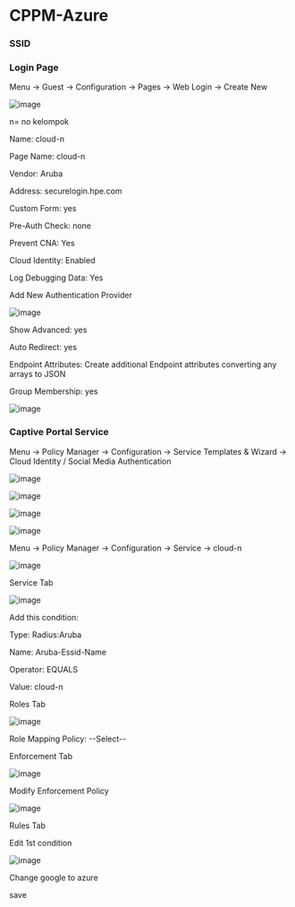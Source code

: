 # CPPM-Azure

### SSID



### Login Page

Menu -> Guest -> Configuration -> Pages -> Web Login -> Create New

![image](https://github.com/aruba-id-edu/guide/assets/137608707/c12dcadc-f713-4629-936c-b65367ad9a2b)

n= no kelompok

Name: cloud-n

Page Name: cloud-n

Vendor: Aruba

Address: securelogin.hpe.com

Custom Form: yes

Pre-Auth Check: none

Prevent CNA: Yes

Cloud Identity: Enabled

Log Debugging Data: Yes

Add New Authentication Provider

![image](https://github.com/aruba-id-edu/guide/assets/137608707/0c3601d0-4928-451f-8063-dadef1e74ec1)

Show Advanced: yes

Auto Redirect: yes

Endpoint Attributes: Create additional Endpoint attributes converting any arrays to JSON

Group Membership: yes

![image](https://github.com/aruba-id-edu/guide/assets/137608707/c3af5a6d-c078-44a3-aa36-07e08b58fd9a)

### Captive Portal Service

Menu -> Policy Manager -> Configuration -> Service Templates & Wizard -> Cloud Identity / Social Media Authentication

![image](https://github.com/aruba-id-edu/guide/assets/137608707/2857ab47-9d86-4c32-a914-5d2b14fd99ec)

![image](https://github.com/aruba-id-edu/guide/assets/137608707/b60cc6ed-85cb-4230-87f8-1ccd597dde81)

![image](https://github.com/aruba-id-edu/guide/assets/137608707/0de2fcc8-eb6d-41f2-80b7-c6b1d1054ff5)

![image](https://github.com/aruba-id-edu/guide/assets/137608707/8862c464-dfd5-49df-816f-3575f5dc88ed)

Menu -> Policy Manager -> Configuration -> Service -> cloud-n

![image](https://github.com/aruba-id-edu/guide/assets/137608707/66a6c9db-4e91-49f0-a5d7-5b2f289b4085)

Service Tab

![image](https://github.com/aruba-id-edu/guide/assets/137608707/206331d1-3e60-4c08-9b08-61bdc2b97c8c)

Add this condition:

Type: Radius:Aruba

Name: Aruba-Essid-Name

Operator: EQUALS

Value: cloud-n

Roles Tab

![image](https://github.com/aruba-id-edu/guide/assets/137608707/db334127-17cb-4776-ae9a-624f9c200880)

Role Mapping Policy: --Select--

Enforcement Tab

![image](https://github.com/aruba-id-edu/guide/assets/137608707/59bfdb0e-2ca4-4a83-b062-ff9c47fda5a9)

Modify Enforcement Policy

![image](https://github.com/aruba-id-edu/guide/assets/137608707/b8bd5e40-c1d4-4437-b4a3-36ff9dcb02c5)

Rules Tab

Edit 1st condition

![image](https://github.com/aruba-id-edu/guide/assets/137608707/c00e4d3c-c2f2-40cb-a830-398f454dd4b3)

Change google to azure

save

